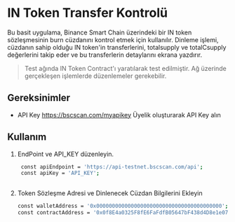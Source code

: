 # IN Token Transfer Kontrolü

Bu basit uygulama, Binance Smart Chain üzerindeki bir IN token sözleşmesinin burn cüzdanını kontrol etmek için kullanılır. 
Dinleme işlemi, cüzdanın sahip olduğu IN token'in transferlerini, totalsupply ve totalCsupply değerlerini takip eder ve bu transferlerin detaylarını ekrana yazdırır.

> Test ağında IN Token Contract'ı yaratılarak test edilmiştir. Ağ üzerinde gerçekleşen işlemlerde düzenlemeler gerekebilir.
## Gereksinimler

- API Key
    https://bscscan.com/myapikey 
    Üyelik oluşturarak API Key alın

## Kullanım

1. EndPoint ve API_KEY düzenleyin.

   ```bash
    const apiEndpoint = 'https://api-testnet.bscscan.com/api';
    const apiKey = 'API_KEY';
    

2. Token Sözleşme Adresi ve Dinlenecek Cüzdan Bilgilerini Ekleyin
    
    ```bash
    const walletAddress = '0x0000000000000000000000000000000000000000';
    const contractAddress = '0x0f8E4a0325F8fE6FaFdfB05647bF438d4D8e1e07';
